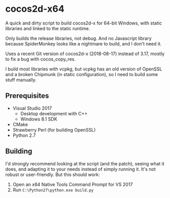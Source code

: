 # cocos2d-x64

A quick and dirty script to build cocos2d-x for 64-bit Windows, with static libraries and linked to the static runtime.

Only builds the release libraries, not debug. And no Javascript library because SpiderMonkey looks like a nightmare
to build, and I don't need it.

Uses a recent Git version of cocos2d-x (2018-08-17) instead of 3.17, mostly to fix a bug with cocos_copy_res.

I build most libraries with vcpkg, but vcpkg has an old version of OpenSSL and a broken Chipmunk (in static configuration),
so I need to build some stuff manually.

## Prerequisites

* Visual Studio 2017
    * Desktop development with C++
    * Windows 8.1 SDK
* CMake
* Strawberry Perl (for building OpenSSL)
* Python 2.7

## Building

I'd strongly recommend looking at the script (and the patch), seeing what it does, and adapting it to your needs
instead of simply running it. It's not robust or user-friendly. But this should work:

1. Open an x64 Native Tools Command Prompt for VS 2017
2. Run `C:\Python27\python.exe build.py`
